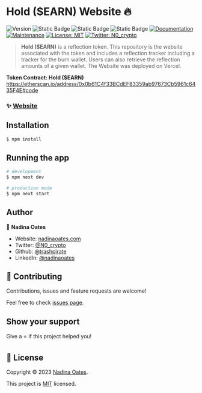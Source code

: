 # Hold ($EARN) Website 🔥
![Version](https://img.shields.io/badge/version-1.1.0-blue.svg?cacheSeconds=2592000)
![Static Badge](https://img.shields.io/badge/node-v9.8.1-blue)
![Static Badge](https://img.shields.io/badge/npm-v18.17.0-blue)
![Static Badge](https://img.shields.io/badge/next-v13.4.4-blue)
[![Documentation](https://img.shields.io/badge/documentation-yes-brightgreen.svg)](https://github.com/trashpirate/hold-earn#readme)
[![Maintenance](https://img.shields.io/badge/Maintained%3F-yes-green.svg)](https://github.com/trashpirate/hold-earn/graphs/commit-activity)
[![License: MIT](https://img.shields.io/github/license/trashpirate/hold-earn)](https://github.com/trashpirate/hold-earn/blob/main/LICENSE)
[![Twitter: N0\_crypto](https://img.shields.io/twitter/follow/N0\_crypto.svg?style=social)](https://twitter.com/N0\_crypto)

> **Hold ($EARN)** is a reflection token. This repository is the website associated with the token and includes a reflection tracker including a tracker for the burn wallet. Users can also retrieve the reflection amounts of a given wallet. The Website was deployed on Vercel.

**Token Contract: Hold ($EARN)**  
https://etherscan.io/address/0x0b61C4f33BCdEF83359ab97673Cb5961c6435F4E#code

### ✨ [Website](https://www.buyholdearn.com)

## Installation

```bash
$ npm install
```

## Running the app

```bash
# development
$ npm next dev

# production mode
$ npm next start
```


## Author

👤 **Nadina Oates**

* Website: [nadinaoates.com](https://nadinaoates.com)
* Twitter: [@N0\_crypto](https://twitter.com/N0\_crypto)
* Github: [@trashpirate](https://github.com/trashpirate)
* LinkedIn: [@nadinaoates](https://linkedin.com/in/nadinaoates)


## 🤝 Contributing

Contributions, issues and feature requests are welcome!

Feel free to check [issues page](https://github.com/trashpirate/plot-minter/issues). 

## Show your support

Give a ⭐️ if this project helped you!


## 📝 License

Copyright © 2023 [Nadina Oates](https://github.com/trashpirate).

This project is [MIT](https://github.com/trashpirate/betting-dapp-frontend/blob/master/LICENSE) licensed.

